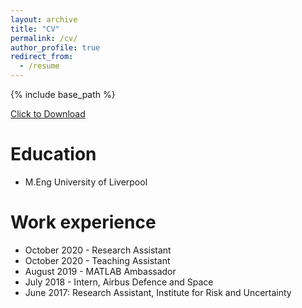 ```yaml
---
layout: archive
title: "CV"
permalink: /cv/
author_profile: true
redirect_from:
  - /resume
---
```


{% include base_path %}

<a href="https://dekeract01.github.io/files/TA-CV-webpage.pdf" download>Click to Download</a>

Education
======
* M.Eng University of Liverpool

Work experience
======
* October 2020 - Research Assistant
* October 2020 - Teaching Assistant
* August 2019 - MATLAB Ambassador
* July 2018 - Intern, Airbus Defence and Space
* June 2017: Research Assistant, Institute for Risk and Uncertainty
  
<!-- Skills
======
* Skill 1
* Skill 2
  * Sub-skill 2.1
  * Sub-skill 2.2
  * Sub-skill 2.3
* Skill 3 -->

<!-- Publications
======
  <ul>{% for post in site.publications %}
    {% include archive-single-cv.html %}
  {% endfor %}</ul>
  
Talks
======
  <ul>{% for post in site.talks %}
    {% include archive-single-talk-cv.html %}
  {% endfor %}</ul> -->
  
<!-- Teaching
======
  <ul>{% for post in site.teaching %}
    {% include archive-single-cv.html %}
  {% endfor %}</ul> -->
<!--   
Service and leadership
======
* Currently signed in to 43 different slack teams -->
